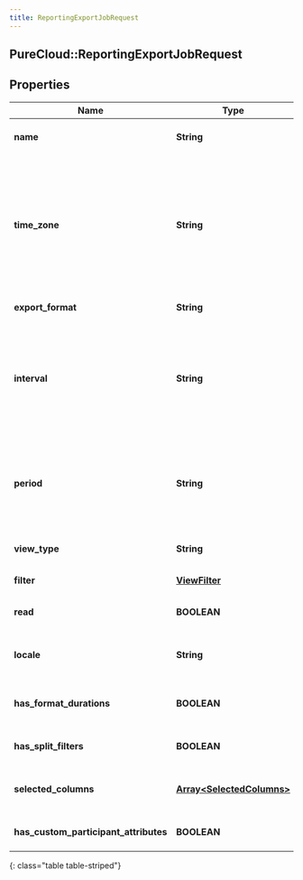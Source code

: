 ```yaml
---
title: ReportingExportJobRequest
---
```

## PureCloud::ReportingExportJobRequest

## Properties

|Name | Type | Description | Notes|
|------------ | ------------- | ------------- | -------------|
| **name** | **String** | The user supplied name of the export request | |
| **time_zone** | **String** | The requested timezone of the exported data. Time zones are represented as a string of the zone name as found in the IANA time zone database. For example: UTC, Etc/UTC, or Europe/London | |
| **export_format** | **String** | The requested format of the exported data | |
| **interval** | **String** | The time period used to limit the the exported data. Intervals are represented as an ISO-8601 string. For example: YYYY-MM-DDThh:mm:ss/YYYY-MM-DDThh:mm:ss | |
| **period** | **String** | The Period of the request in which to break down the intervals. Periods are represented as an ISO-8601 string. For example: P1D or P1DT12H | |
| **view_type** | **String** | The type of view export job to be created | |
| **filter** | [**ViewFilter**](ViewFilter.html) | Filters to apply to create the view | |
| **read** | **BOOLEAN** | Indicates if the request has been marked as read | [optional] |
| **locale** | **String** | The locale use for localization of the exported data, i.e. en-us, es-mx   | |
| **has_format_durations** | **BOOLEAN** | Indicates if durations are formatted in hh:mm:ss format instead of ms | [optional] |
| **has_split_filters** | **BOOLEAN** | Indicates if filters will be split in aggregate detail exports | [optional] |
| **selected_columns** | [**Array&lt;SelectedColumns&gt;**](SelectedColumns.html) | The list of ordered selected columns from the export view by the user | [optional] |
| **has_custom_participant_attributes** | **BOOLEAN** | Indicates if custom participant attributes will be exported | [optional] |
{: class="table table-striped"}


